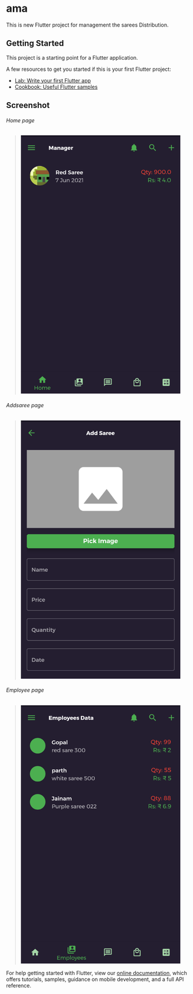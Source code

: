 # ama

This is new Flutter project for management the sarees Distribution.

## Getting Started

This project is a starting point for a Flutter application.

A few resources to get you started if this is your first Flutter project:

- [Lab: Write your first Flutter app](https://flutter.dev/docs/get-started/codelab)
- [Cookbook: Useful Flutter samples](https://flutter.dev/docs/cookbook)

## Screenshot
###### Home page
><img src="/assets/images/home.png" height="700">
###### Addsaree page
><img src="/assets/images/addsaree.png" height="700">
###### Employee page
><img src="/assets/images/emp.png" height="700">




For help getting started with Flutter, view our
[online documentation](https://flutter.dev/docs), which offers tutorials,
samples, guidance on mobile development, and a full API reference.
